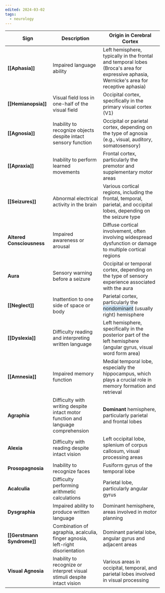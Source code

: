 ```yaml
---
edited: 2024-03-02
tags:
  - neurology
---
```


| Sign                       | Description                                                                      | Origin in Cerebral Cortex                                                                                                                 |
| -------------------------- | -------------------------------------------------------------------------------- | ----------------------------------------------------------------------------------------------------------------------------------------- |
| **[[Aphasia]]**            | Impaired language ability                                                        | Left hemisphere, typically in the frontal and temporal lobes (Broca's area for expressive aphasia, Wernicke's area for receptive aphasia) |
| **[[Hemianopsia]]**        | Visual field loss in one-half of the visual field                                | Occipital cortex, specifically in the primary visual cortex (V1)                                                                          |
| **[[Agnosia]]**            | Inability to recognize objects despite intact sensory function                   | Occipital or parietal cortex, depending on the type of agnosia (e.g., visual, auditory, somatosensory)                                    |
| **[[Apraxia]]**            | Inability to perform learned movements                                           | Frontal cortex, particularly the premotor and supplementary motor areas                                                                   |
| **[[Seizures]]**           | Abnormal electrical activity in the brain                                        | Various cortical regions, including the frontal, temporal, parietal, and occipital lobes, depending on the seizure type                   |
| **Altered Consciousness**  | Impaired awareness or arousal                                                    | Diffuse cortical involvement, often involving widespread dysfunction or damage to multiple cortical regions                               |
| **Aura**                   | Sensory warning before a seizure                                                 | Occipital or temporal cortex, depending on the type of sensory experience associated with the aura                                        |
| **[[Neglect]]**            | Inattention to one side of space or body                                         | Parietal cortex, particularly the <span style="background:rgba(5, 117, 197, 0.2)">nondominant</span> (usually right) hemisphere           |
| **[[Dyslexia]]**           | Difficulty reading and interpreting written language                             | Left hemisphere, specifically in the posterior part of the left hemisphere (angular gyrus, visual word form area)                         |
| **[[Amnesia]]**            | Impaired memory function                                                         | Medial temporal lobe, especially the hippocampus, which plays a crucial role in memory formation and retrieval                            |
| **Agraphia**               | Difficulty with writing despite intact motor function and language comprehension | **Dominant** hemisphere, particularly parietal and frontal lobes                                                                          |
| **Alexia**                 | Difficulty with reading despite intact vision                                    | Left occipital lobe, splenium of corpus callosum, visual processing areas                                                                 |
| **Prosopagnosia**          | Inability to recognize faces                                                     | Fusiform gyrus of the temporal lobe                                                                                                       |
| **Acalculia**              | Difficulty performing arithmetic calculations                                    | Parietal lobe, particularly angular gyrus                                                                                                 |
| **Dysgraphia**             | Impaired ability to produce written language                                     | Dominant hemisphere, areas involved in motor planning                                                                                     |
| **[[Gerstmann Syndrome]]** | Combination of agraphia, acalculia, finger agnosia, left-right disorientation    | Dominant parietal lobe, angular gyrus and adjacent areas                                                                                  |
| **Visual Agnosia**         | Inability to recognize or interpret visual stimuli despite intact vision         | Various areas in occipital, temporal, and parietal lobes involved in visual processing                                                    |
